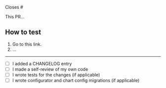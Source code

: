<!--- Link this pull request to an issue (fixes or closes #issue_number) -->

Closes #

<!--- Describe the changes -->

This PR...

<!--- Test instructions -->

## How to test

1. Go to this link.
2. ...

<!-- ## Steps to reproduce

1. Go to this link.
2. ... -->

---

- [ ] I added a CHANGELOG entry
- [ ] I made a self-review of my own code
- [ ] I wrote tests for the changes (if applicable)
- [ ] I wrote configurator and chart config migrations (if applicable)
